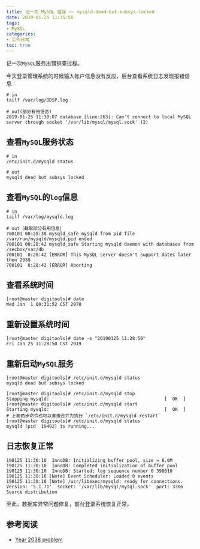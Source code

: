 ```yaml
---
title: 记一次 MySQL 错误 —— mysqld-dead-but-subsys-locked
date: 2019-01-25 11:35:56
tags:
- MySQL
categories:
- 工作日常
toc: true
---
```

记一次`MySQL`服务出错排查过程。

<!--more-->

今天登录管理系统的时候输入账户信息没有反应，后台查看系统日志发现报错信息：
```shell
# in
tailf /var/log/ODSP.log

# out(部分有用信息)
2019-01-25 11:30:07 database [line:263]: Can't connect to local MySQL server through socket '/var/lib/mysql/mysql.sock' (2)
```
## 查看`MySQL`服务状态

```shell
# in
/etc/init.d/mysqld status

# out
mysqld dead but subsys locked
```
## 查看`MySQL`的`log`信息

```shell
# in
tailf /var/log/mysqld.log

# out（截取部分有用信息）
700101 00:28:38 mysqld_safe mysqld from pid file /var/run/mysqld/mysqld.pid ended
700101 00:28:42 mysqld_safe Starting mysqld daemon with databases from /secbox/var/db
700101  0:28:42 [ERROR] This MySQL server doesn't support dates later then 2038
700101  0:28:42 [ERROR] Aborting
```
## 查看系统时间

```shell
[root@master digitools]# date
Wed Jan  1 00:31:52 CST 2070
```
## 重新设置系统时间

```shell
[root@master digitools]# date -s "20190125 11:28:50"
Fri Jan 25 11:28:50 CST 2019
```
## 重新启动`MySQL`服务

```shell
[root@master digitools]# /etc/init.d/mysqld status
mysqld dead but subsys locked

[root@master digitools]# /etc/init.d/mysqld stop
Stopping mysqld:                                           [  OK  ]
[root@master digitools]# /etc/init.d/mysqld start
Starting mysqld:                                           [  OK  ]
# 上面两步命令也可以直接合并为执行 `/etc/init.d/mysqld restart`
[root@master digitools]# /etc/init.d/mysqld status
mysqld (pid  19402) is running...
```
## 日志恢复正常

```shell
190125 11:30:10  InnoDB: Initializing buffer pool, size = 8.0M
190125 11:30:10  InnoDB: Completed initialization of buffer pool
190125 11:30:10  InnoDB: Started; log sequence number 0 398010
190125 11:30:10 [Note] Event Scheduler: Loaded 0 events
190125 11:30:10 [Note] /usr/libexec/mysqld: ready for connections.
Version: '5.1.71'  socket: '/var/lib/mysql/mysql.sock'  port: 3306  Source distribution
```
至此，数据库异常问题修复，前台登录系统恢复正常。

## 参考阅读

* [Year 2038 problem](https://en.wikipedia.org/wiki/Year_2038_problem)